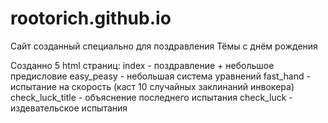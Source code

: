 # rootorich.github.io

Сайт созданный специально для поздравления Тёмы с днём рождения

Созданно 5 html страниц:
index - поздравление + небольшое предисловие
easy_peasy - небольшая система уравнений
fast_hand - испытание на скорость (каст 10 случайных заклинаний инвокера)
check_luck_title - объяснение последнего испытания
check_luck - издевательское испытания
